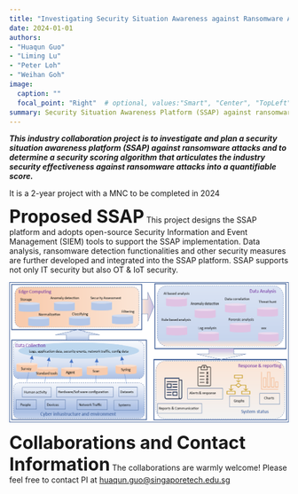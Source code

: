 ```yaml
---
title: "Investigating Security Situation Awareness against Ransomware Attacks"
date: 2024-01-01
authors:
- "Huaqun Guo"
- "Liming Lu"
- "Peter Loh"
- "Weihan Goh"
image: 
  caption: ""
  focal_point: "Right"  # optional, values:"Smart", "Center", "TopLeft", "Top", "TopRight", "Left", "Right", "BottomLeft", "Bottom", "BottomRight"
summary: Security Situation Awareness Platform (SSAP) against ransomware attacks and utilising security scoring algorithm that articulates the industry security effectiveness against ransomware attacks with a quantifiable score
---
```


***This industry collaboration project is to investigate and plan a security situation awareness platform (SSAP) against ransomware attacks and to determine a security scoring algorithm that articulates the industry security effectiveness against ransomware attacks into a quantifiable score.***

It is a 2-year project with a MNC to be completed in 2024

**<font size = 6>Proposed SSAP**</font>
This project designs the SSAP platform and adopts open-source Security Information and Event Management (SIEM) tools to support the SSAP implementation. Data analysis, ransomware detection functionalities and other security measures are further developed and integrated into the SSAP platform. SSAP supports not only IT security but also OT & IoT security. 

![Proposed SSAP](./proposed-ssap.png)

**<font size = 6>Collaborations and Contact Information**</font>
The collaborations are warmly welcome! Please feel free to contact PI at [huaqun.guo@singaporetech.edu.sg](mailto:huaqun.guo@singaporetech.edu.sg?subject=Collaboration%20Opportunity)
